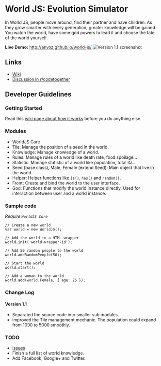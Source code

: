 World JS: Evolution Simulator
========

In World JS, people move around, find their partner and have children. As they grow smarter with every generation, greater knowledge will be gained. You watch the world, have some god powers to lead it and choose the fate of the world yourself.

**Live Demo:** http://anvoz.github.io/world-js/
![Version 1.1 screenshot](https://f.cloud.github.com/assets/4688035/887848/f6802384-fa02-11e2-81cc-a839cca329d5.png "Version 1.1 screenshot")

## Links
* [Wiki](https://github.com/anvoz/world-js/wiki)
* [Discussion in r/codetogether](http://www.reddit.com/r/codetogether/comments/1in075/game_project_world_js_evolution_simulator_looking/)

## Developer Guidelines

### Getting Started
Read this [wiki page about how it works](https://github.com/anvoz/world-js/wiki) before you do anything else.

### Modules
* WorldJS Core
 * Tile: Manage the position of a seed in the world.
 * Knowledge: Manage knowledge of a world.
 * Rules: Manage rules of a world like death rate, food spoilage...
 * Statistic: Manage statistic of a world like population, total IQ...
 * Seed (base class), Male, Female (extend Seed): Main object that live in the world.
 * Helper: Helper functions like `is()`, `has()` and `random()`.
* Front: Create and bind the world to the user interface.
* God: Functions that modify the world instance directly. Used for interaction between user and a world instance.

### Sample code

_Require `WorldJS Core`_
```
// Create a new world
var world = new WorldJS();

// Add the world to a HTML wrapper
world.init('world-wrapper-id');

// Add 50 random people to the world
world.addRandomPeople(50);

// Start the world
world.start();

// Add a woman to the world
world.add(world.Female, { age: 25 });
```

### Change Log
#### Version 1.1
* Separated the source code into smaller sub modules.
* Improved the Tile management mechanic. The population could expand from 1000 to 5000 smoothly.

### TODO

* [Issues](https://github.com/anvoz/world-js/issues?state=open)
* Finish a full list of world knowledge.
* Add Facebook, Google+ and Twitter.
